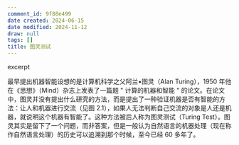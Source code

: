 ```yaml
---
comment_id: 9f88e499
date created: 2024-06-15
date modified: 2024-11-12
draw: null
tags: []
title: 图灵测试
---
```

excerpt

<!-- more -->

最早提出机器智能设想的是计算机科学之父阿兰•图灵（Alan Turing），1950 年他在《思想》（Mind）杂志上发表了一篇题 " 计算的机器和智能 " 的论文。在论文中，图灵并没有提出什么研究的方法，而是提出了一种验证机器是否有智能的方法：让人和机器进行交流（见图 2.1），如果人无法判断自己交流的对象是人还是机器，就说明这个机器有智能了。这种方法被后人称为图灵测试（Turing Test）。图灵其实是留下了一个问题，而非答案，但是一般认为自然语言的机器处理（现在称作自然语言处理）的历史可以追溯到那个时候，至今已经 60 多年了。
